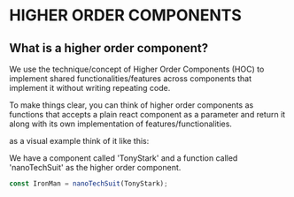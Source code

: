# HIGHER ORDER COMPONENTS

## **What is a higher order component?**

We use the technique/concept of Higher Order Components (HOC) to implement shared functionalities/features across components that implement it without writing repeating code.

To make things clear, you can think of higher order components as functions
that accepts a plain react component as a parameter and return it along with
its own implementation of features/functionalities.

as a visual example think of it like this:

We have a component called 'TonyStark' and a function called 'nanoTechSuit'
as the higher order component.

```js
const IronMan = nanoTechSuit(TonyStark);
```
